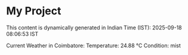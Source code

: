 # My Project

This content is dynamically generated in Indian Time (IST): 2025-09-18 08:06:53 IST


Current Weather in Coimbatore:
Temperature: 24.88 °C
Condition: mist
